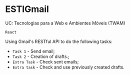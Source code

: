 # ESTIGmail

UC: Tecnologias para a Web e Ambientes Móveis (TWAM)
```
React
```  
Using Gmail's RESTful API to do the following tasks:

- `Task 1` - Send email; 
- `Task 2` - Creation of drafts.;
- `Extra Task` - Check sent emails;
- `Extra task` - Check and use previously created drafts.

